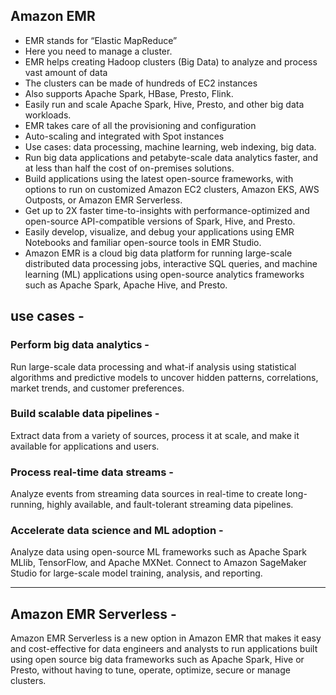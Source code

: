 ## Amazon EMR
- EMR stands for “Elastic MapReduce”
- Here you need to manage a cluster.
- EMR helps creating Hadoop clusters (Big Data) to analyze and process 
vast amount of data
- The clusters can be made of hundreds of EC2 instances
- Also supports Apache Spark, HBase, Presto, Flink.
- Easily run and scale Apache Spark, Hive, Presto, and other big data workloads.
- EMR takes care of all the provisioning and configuration
- Auto-scaling and integrated with Spot instances
- Use cases: data processing, machine learning, web indexing, big data.
- Run big data applications and petabyte-scale data analytics faster, and at less than half the cost of on-premises solutions.
- Build applications using the latest open-source frameworks, with options to run on customized Amazon EC2 clusters, Amazon EKS, AWS Outposts, or Amazon EMR Serverless.
- Get up to 2X faster time-to-insights with performance-optimized and open-source API-compatible versions of Spark, Hive, and Presto.
- Easily develop, visualize, and debug your applications using EMR Notebooks and familiar open-source tools in EMR Studio.
- Amazon EMR is a cloud big data platform for running large-scale distributed data processing jobs, interactive SQL queries, and machine learning (ML) applications using open-source analytics
frameworks such as Apache Spark, Apache Hive, and Presto.

## use cases -
### Perform big data analytics - 
Run large-scale data processing and what-if analysis using statistical algorithms and predictive models to uncover hidden patterns, correlations, market trends, and customer preferences.

### Build scalable data pipelines -
Extract data from a variety of sources, process it at scale, and make it available for applications and users.

### Process real-time data streams -
Analyze events from streaming data sources in real-time to create long-running, highly available, and fault-tolerant streaming data pipelines.

### Accelerate data science and ML adoption -
Analyze data using open-source ML frameworks such as Apache Spark MLlib, TensorFlow, and Apache MXNet. Connect to Amazon SageMaker Studio for large-scale model training, analysis, and reporting.

---
## Amazon EMR Serverless -
Amazon EMR Serverless is a new option in Amazon EMR that makes it easy and cost-effective for data engineers and analysts to run applications built using open source big data frameworks such as Apache Spark, Hive or Presto, without having to tune, operate, optimize, secure or manage clusters.
